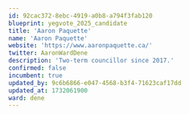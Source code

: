 ```yaml
---
id: 92cac372-8ebc-4919-a0b8-a794f3fab120
blueprint: yegvote_2025_candidate
title: 'Aaron Paquette'
name: 'Aaron Paquette'
website: 'https://www.aaronpaquette.ca/'
twitter: AaronWardDene
description: 'Two-term councillor since 2017.'
confirmed: false
incumbent: true
updated_by: 9c6b6866-e047-4568-b3f4-71623caf17dd
updated_at: 1732061900
ward: dene
---
```

